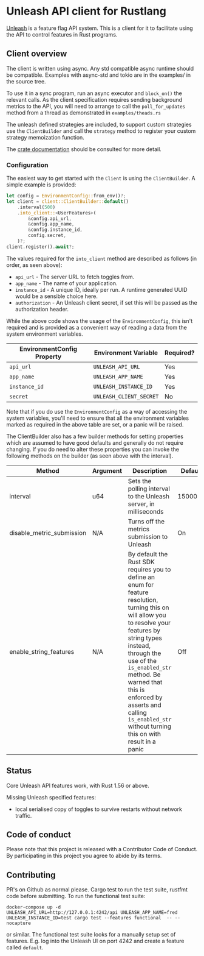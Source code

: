 # Unleash API client for Rustlang

[Unleash](https://unleash.github.io) is a feature flag API system. This is a
client for it to facilitate using the API to control features in Rust programs.

## Client overview

The client is written using async. Any std compatible async runtime should be
compatible. Examples with async-std and tokio are in the examples/ in the source
tree.

To use it in a sync program, run an async executor and `block_on()` the relevant
calls. As the client specification requires sending background metrics to the
API, you will need to arrange to call the `poll_for_updates` method from a
thread as demonstrated in `examples/theads.rs`

The unleash defined strategies are included, to support custom strategies
use the `ClientBuilder` and call the `strategy` method to register your custom
strategy memoization function.

The [crate documentation](https://docs.rs/unleash-api-client/latest/unleash_api_client/) should be consulted for more detail.

### Configuration
The easiest way to get started with the `Client` is using the `ClientBuilder`. A simple example is provided:

```rust
let config = EnvironmentConfig::from_env()?;
let client = client::ClientBuilder::default()
    .interval(500)
    .into_client::<UserFeatures>(
        &config.api_url,
        &config.app_name,
        &config.instance_id,
        config.secret,
    )?;
client.register().await?;
```
The values required for the `into_client` method are described as follows (in order, as seen above):

* `api_url` - The server URL to fetch toggles from.
* `app_name` - The name of your application.
* `instance_id` - A unique ID, ideally per run. A runtime generated UUID would be a sensible choice here.
* `authorization` - An Unleash client secret, if set this will be passed as the authorization header.

While the above code shows the usage of the `EnvironmentConfig`, this isn't required and is provided as a convenient way of reading a data from the system environment variables.

EnvironmentConfig Property | Environment Variable | Required? |
---------|-------------|-----------|
`api_url`  | `UNLEASH_API_URL`      | Yes |
`app_name` | `UNLEASH_APP_NAME`     | Yes |
`instance_id` | `UNLEASH_INSTANCE_ID` | Yes |
`secret` | `UNLEASH_CLIENT_SECRET` | No |

Note that if you do use the `EnvironmentConfig` as a way of accessing the system variables, you'll need to ensure that all the environment variables marked as required in the above table are set, or a panic will be raised.

The ClientBuilder also has a few builder methods for setting properties which are assumed to have good defaults and generally do not require changing. If you do need to alter these properties you can invoke the following methods on the builder (as seen above with the interval).

Method | Argument | Description | Default |
---------|-------------|-----------|-------|
interval  | u64 | Sets the polling interval to the Unleash server, in milliseconds | 15000ms |
disable_metric_submission | N/A | Turns off the metrics submission to Unleash | On |
enable_string_features | N/A | By default the Rust SDK requires you to define an enum for feature resolution, turning this on will allow you to resolve your features by string types instead, through the use of the `is_enabled_str` method. Be warned that this is enforced by asserts and calling `is_enabled_str` without turning this on with result in a panic | Off

## Status

Core Unleash API features work, with Rust 1.56 or above.

Missing Unleash specified features:

- local serialised copy of toggles to survive restarts without network traffic.

## Code of conduct

Please note that this project is released with a Contributor Code of Conduct. By
participating in this project you agree to abide by its terms.

## Contributing

PR's on Github as normal please. Cargo test to run the test suite, rustfmt code
before submitting. To run the functional test suite:

```shell
docker-compose up -d
UNLEASH_API_URL=http://127.0.0.1:4242/api UNLEASH_APP_NAME=fred UNLEASH_INSTANCE_ID=test cargo test --features functional  -- --nocapture
```

or similar. The functional test suite looks for a manually setup set of
features. E.g. log into the Unleash UI on port 4242 and create a feature called
`default`.
